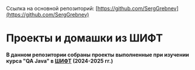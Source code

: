 Ссылка на основной репозиторий: [https://github.com/SergGrebnev](https://github.com/SergGrebnev)

# Проекты и домашки из ШИФТ
#### В данном репозитории собраны проекты выполненные при изучении курса "QA Java" в [ШИФТ](https://shift.cft.ru/autotest) (2024-2025 гг.)

